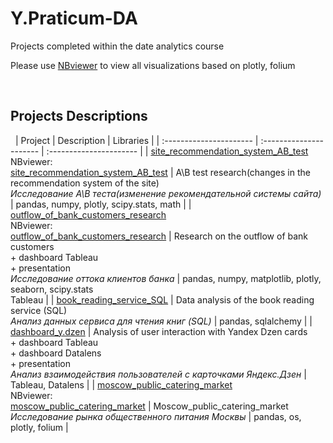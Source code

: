 # Y.Praticum-DA
Projects completed within the date analytics course

Please use [NBviewer](https://nbviewer.org/github/im-gary/) to view all visualizations based on plotly, folium

 
## Projects Descriptions
 
| Project | Description | Libraries | 
| :---------------------- | :---------------------- | :---------------------- |
| [site_recommendation_system_AB_test](site_recommendation_system_AB_test) <br /> NBviewer: <br /> [site_recommendation_system_AB_test](https://nbviewer.org/github/im-gary/Y.Praticum-DA/blob/main/site_recommendation_system_AB_test/site_recommendation_system_AB_test.ipynb) | A\B test research(changes in the recommendation system of the site) <br /> *Исследование А\В теста(изменение рекомендательной системы сайта)* | pandas, numpy, plotly, scipy.stats, math |
| [outflow_of_bank_customers_research](outflow_of_bank_customers_research) <br /> NBviewer: <br /> [outflow_of_bank_customers_research](https://nbviewer.org/github/im-gary/Y.Praticum-DA/blob/main/outflow_of_bank_customers_research/outflow_of_bank_customers_research.ipynb) | Research on the outflow of bank customers  <br /> + dashboard Tableau <br /> + presentation <br />  *Исследование оттока клиентов банка*  | pandas, numpy, matplotlib, plotly, seaborn, scipy.stats <br /> Tableau |
| [book_reading_service_SQL](book_reading_service_SQL) | Data analysis of the book reading service (SQL)  <br />  *Анализ данных сервиса для чтения книг (SQL)* | pandas, sqlalchemy |
| [dashboard_y.dzen](dashboard_y.dzen) | Analysis of user interaction with Yandex Dzen cards <br /> + dashboard Tableau <br /> + dashboard Datalens <br /> + presentation <br />  *Анализ взаимодействия пользователей с карточками Яндекс.Дзен*  | Tableau, Datalens |
| [moscow_public_catering_market](Moscow_public_catering_market) <br /> NBviewer: <br /> [moscow_public_catering_market](https://nbviewer.org/github/im-gary/Y.Praticum-DA/blob/main/Moscow_public_catering_market/moscow_public_catering_market.ipynb) | Moscow_public_catering_market <br /> *Исследование рынка общественного питания Москвы* | pandas, os, plotly, folium |
